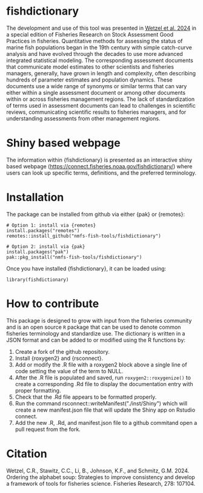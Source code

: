 # fishdictionary
The development and use of this tool was presented in [Wetzel et al. 2024](https://www.sciencedirect.com/science/article/pii/S0165783624001681?via%3Dihub) in a special edition of Fisheries Research on Stock Assessment Good Practices in fisheries. Quantitative methods for assessing the status of marine fish populations began in the 19th century with simple catch-curve analysis and have evolved through the decades to use more advanced integrated statistical modeling. The corresponding assessment documents that communicate model estimates to other scientists and fisheries managers, generally, have grown in length and complexity, often describing hundreds of parameter estimates and population dynamics. These documents use a wide range of synonyms or similar terms that can vary either within a single assessment document or among other documents within or across fisheries management regions. The lack of standardization of terms used in assessment documents can lead to challenges in scientific reviews, communicating scientific results to fisheries managers, and for understanding assessments from other management regions.  

# Shiny based webpage
The information within {fishdictionary} is presented as an interactive shiny based webpage (https://connect.fisheries.noaa.gov/fishdictionary/) where users can look up specific terms, definitions, and the preferred terminology.

# Installation
The package can be installed from github via either {pak} or {remotes}:

```
# Option 1: install via {remotes}
install.packages("remotes")
remotes::install_github("nmfs-fish-tools/fishdictionary")

# Option 2: install via {pak}
install.packages("pak")
pak::pkg_install("nmfs-fish-tools/fishdictionary")
```
Once you have installed {fishdictionary}, it can be loaded using:

```
library(fishdictionary)
````

# How to contribute
This package is designed to grow with input from the fisheries community and is an open source `R` package that can be used to denote common fisheries terminology and standardize use. The dictionary is written in a JSON format and can be added to or modified using the R functions by:

1. Create a fork of the github repository.
2. Install {roxygen2} and {rsconnect}.
3. Add or modify the .R file with a roxygen2 block above a single line of code setting the value of the term to NULL.
4. After the .R file is populated and saved, run `roxygen2::roxygenize()` to create a corresponding .Rd file to display the documentation entry with proper formatting.
5. Check that the .Rd file appears to be formatted properly.
6. Run the command rsconnect::writeManifest("./inst/Shiny") which will create a new manifest.json file that will update the Shiny app on Rstudio connect.
7. Add the new .R, .Rd, and manifest.json file to a github commitand open a pull request from the fork.

# Citation

Wetzel, C.R.,  Stawitz, C.C., Li, B., Johnson, K.F., and Schmitz, G.M. 2024. Ordering the alphabet soup: Strategies to improve consistency and develop a framework of tools for fisheries science. Fisheries Research, 278: 107104.
